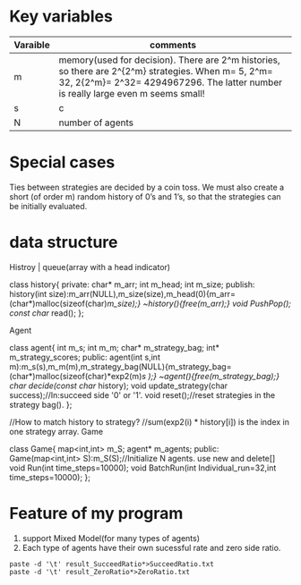 # Key variables
Varaible | comments
---------|---------
m        |memory(used for decision). There are 2^m histories, so there are 2^{2^m} strategies. When m= 5, 2^m= 32, 2{2^m}= 2^32= 4294967296. The latter number is really large even m seems small!
s        |c
N        |number of agents
# Special cases
Ties between strategies are decided by a coin toss.
We must also create a short (of order m) random history of 0’s and 1’s, so that the strategies can be initially evaluated.

# data structure
Histroy | queue(array with a head indicator)

class history{
private:
char* m_arr;
int m_head;
int m_size;
publish:
history(int size):m_arr(NULL),m_size(size),m_head(0){m_arr=(char*)malloc(sizeof(char)*m_size);}
~history(){free(m_arr);}
void PushPop();
const char* read();
};

Agent

class agent{
int m_s;
int m_m;
char* m_strategy_bag;
int* m_strategy_scores;
public:
agent(int s,int m):m_s(s),m_m(m),m_strategy_bag(NULL){m_strategy_bag=(char*)malloc(sizeof(char)*exp2(m)*s );}
~agent(){free(m_strategy_bag);}
char decide(const char* history);
void update_strategy(char success);//In:succeed side '0' or '1'.
void reset();//reset strategies in the strategy bag().
};

//How to match history to strategy?
//sum(exp2(i) * history[i]) is the index in one strategy array.
Game

class Game{
map<int,int> m_S;
agent* m_agents;
public:
Game(map<int,int> S):m_S(S);//Initialize N agents. use new and delete[]
void Run(int time_steps=10000);
void BatchRun(int Individual_run=32,int time_steps=10000);
};

# Feature of my program
1. support Mixed Model(for many types of agents)
2. Each type of agents have their own sucessful rate and zero side ratio.

```{bash}
paste -d '\t' result_SucceedRatio*>SucceedRatio.txt
paste -d '\t' result_ZeroRatio*>ZeroRatio.txt

```
